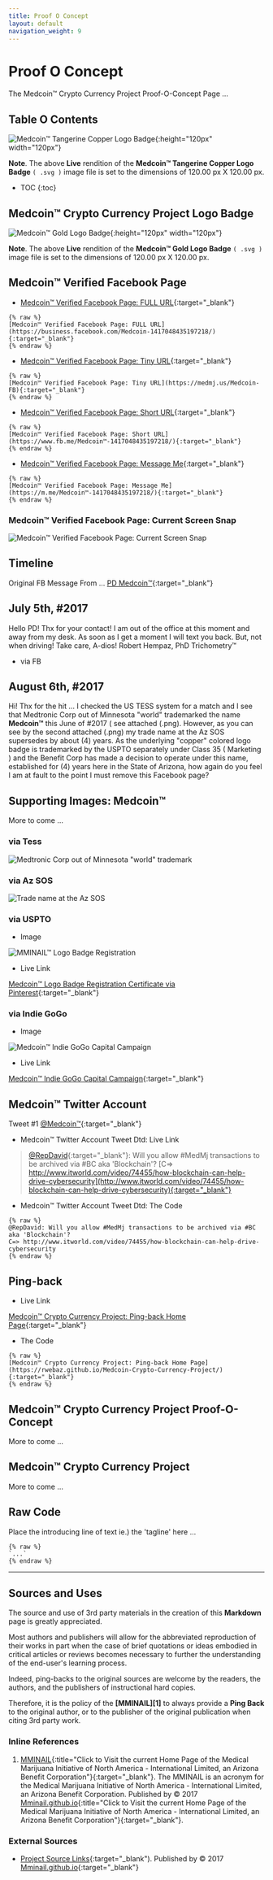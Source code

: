 ```yaml
---
title: Proof O Concept
layout: default
navigation_weight: 9
---
```

# Proof O Concept

The Medcoin™ Crypto Currency Project Proof-O-Concept Page ...

## Table O Contents

![Medcoin™ Tangerine Copper Logo Badge](../assets/img/svg/MMINAIL-Medcoin-Logo-Badge-Stitch-Circle-Trnsp-Tangerine-Copper-543-x-543.svg){:height="120px" width="120px"}

**Note**. The above **Live** rendition of the **Medcoin™ Tangerine Copper Logo Badge** `( .svg )` image file is set to the dimensions of 120.00 px X 120.00 px.

- TOC
{:toc}

## Medcoin™ Crypto Currency Project Logo Badge

![Medcoin™ Gold Logo Badge](../assets/img/svg/MMINAIL-Medcoin-Logo-Badge-Stitch-Circle-Trnsp-Gold-fede93-543-x-543.svg){:height="120px" width="120px"}

**Note**. The above **Live** rendition of the **Medcoin™ Gold Logo Badge** `( .svg )` image file is set to the dimensions of 120.00 px X 120.00 px.

## Medcoin™ Verified Facebook Page

- [Medcoin™ Verified Facebook Page: FULL URL](https://business.facebook.com/Medcoin-1417048435197218/){:target="_blank"}

```liquid
{% raw %}
[Medcoin™ Verified Facebook Page: FULL URL](https://business.facebook.com/Medcoin-1417048435197218/){:target="_blank"}
{% endraw %}
```

- [Medcoin™ Verified Facebook Page: Tiny URL](https://medmj.us/Medcoin-FB){:target="_blank"}

```liquid
{% raw %}
[Medcoin™ Verified Facebook Page: Tiny URL](https://medmj.us/Medcoin-FB){:target="_blank"}
{% endraw %}
```

- [Medcoin™ Verified Facebook Page: Short URL](https://www.fb.me/Medcoin-1417048435197218/){:target="_blank"}

```liquid
{% raw %}
[Medcoin™ Verified Facebook Page: Short URL](https://www.fb.me/Medcoin™-1417048435197218/){:target="_blank"}
{% endraw %}
```

- [Medcoin™ Verified Facebook Page: Message Me](https://m.me/Medcoin™-1417048435197218/){:target="_blank"}

```liquid
{% raw %}
[Medcoin™ Verified Facebook Page: Message Me](https://m.me/Medcoin™-1417048435197218/){:target="_blank"}
{% endraw %}
```

### Medcoin™ Verified Facebook Page: Current Screen Snap

![Medcoin™ Verified Facebook Page: Current Screen Snap](../assets/img/png/Medcoin-FB-Page-080617.png)

## Timeline

Original FB Message From ... [PD Medcoin™](https://www.facebook.com/pd.Medcoin){:target="_blank"}

## July 5th, #2017

Hello PD! Thx for your contact! I am out of the office at this moment and away from my desk. As soon as I get a moment I will text you back. But, not when driving! Take care, A-dios! Robert Hempaz, PhD Trichometry™

- via FB

## August 6th, #2017

Hi! Thx for the hit ... I checked the US TESS system for a match and I see that Medtronic Corp out of Minnesota "world" trademarked the name **Medcoin™** this June of #2017 ( see attached (.png). However, as you can see by the second attached (.png) my trade name at the Az SOS supersedes by about (4) years. As the underlying "copper" colored logo badge is trademarked by the USPTO separately under Class 35 ( Marketing ) and the Benefit Corp has made a decision to operate under this name, established for (4) years here in the State of Arizona, how again do you feel I am at fault to the point I must remove this Facebook page?

## Supporting Images: Medcoin™

More to come ...

### via Tess

![Medtronic Corp out of Minnesota "world" trademark](../assets/img/png/Tess-medtronic-medcoin-worldmark-060117.png)

### via Az SOS

![Trade name at the Az SOS](../assets/img/png/Az-SOS-trade-name-medcoin-121113.png)

### via USPTO

- Image

![MMINAIL™ Logo Badge Registration](../assets/img/png/uspto-mmi-4695251-logo-trademark-registration-030315-horizontal.png)

- Live Link

[Medcoin™ Logo Badge Registration Certificate via Pinterest](https://medmj.us/RegistrationCertificate){:target="_blank"}

### via Indie GoGo

- Image

![Medcoin™ Indie GoGo Capital Campaign](../assets/img/png/Medcoin-Indie-GoGo-background-fede93-gold-620-x-413-px.png)

- Live Link

[Medcoin™ Indie GoGo Capital Campaign](https://medmj.us/RegistrationCertificate){:target="_blank"}

## Medcoin™ Twitter Account

Tweet #1 [@Medcoin™](https://www.twitter.com/Medcoin™){:target="_blank"}

- Medcoin™ Twitter Account Tweet Dtd: Live Link

> [@RepDavid](https://www.twitter.com/RepDavid){:target="_blank"}: Will you allow #MedMj transactions to be archived via #BC aka 'Blockchain'?
> [C=> http://www.itworld.com/video/74455/how-blockchain-can-help-drive-cybersecurity](http://www.itworld.com/video/74455/how-blockchain-can-help-drive-cybersecurity){:target="_blank"}

- Medcoin™ Twitter Account Tweet Dtd: The Code

```liquid
{% raw %}
@RepDavid: Will you allow #MedMj transactions to be archived via #BC aka 'Blockchain'?
C=> http://www.itworld.com/video/74455/how-blockchain-can-help-drive-cybersecurity
{% endraw %}
```

## Ping-back

- Live Link

[Medcoin™ Crypto Currency Project: Ping-back Home Page](https://rwebaz.github.io/Medcoin-Crypto-Currency-Project/){:target="_blank"}

- The Code

```liquid
{% raw %}
[Medcoin™ Crypto Currency Project: Ping-back Home Page](https://rwebaz.github.io/Medcoin-Crypto-Currency-Project/){:target="_blank"}
{% endraw %}
```

## Medcoin™ Crypto Currency Project Proof-O-Concept

More to come ...

## Medcoin™ Crypto Currency Project

More to come ...

## Raw Code

Place the introducing line of text ie.) the 'tagline' here ...

```liquid
{% raw %}
`...`
{% endraw %}
```

***

## Sources and Uses

The source and use of 3rd party materials in the creation of this **Markdown** page is greatly appreciated.

Most authors and publishers will allow for the abbreviated reproduction of their works in part when the case of brief quotations or ideas embodied in critical articles or reviews becomes necessary to further the understanding of the end-user's learning process.

Indeed, ping-backs to the original sources are welcome by the readers, the authors, and the publishers of instructional hard copies.

Therefore, it is the policy of the **[MMINAIL][1]** to always provide a **Ping Back** to the original author, or to the publisher of the original publication when citing 3rd party work.

### Inline References

1. [MMINAIL](https://mminail.github.io/){:title="Click to Visit the current Home Page of the Medical Marijuana Initiative of North America - International Limited, an Arizona Benefit Corporation"}{:target="_blank"}. The MMINAIL is an acronym for the Medical Marijuana Initiative of North America - International Limited, an Arizona Benefit Corporation. Published by © 2017 [Mminail.github.io](https://mminail.github.io/){:title="Click to Visit the current Home Page of the Medical Marijuana Initiative of North America - International Limited, an Arizona Benefit Corporation"}{:target="_blank"}.

### External Sources

- [Project Source Links](https://rwebaz.github.io/Medcoin-Currency-Project/pages/Source-Links.html){:target="_blank"). Published by © 2017 [Mminail.github.io](https://mminail.github.io/){:target="_blank"}